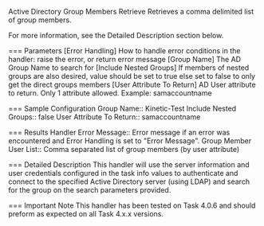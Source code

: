 Active Directory Group Members Retrieve
Retrieves a comma delimited list of group members.

For more information, see the Detailed Description section below.

=== Parameters
[Error Handling] 
    How to handle error conditions in the handler: raise the error, or return error message
[Group Name]
    The AD Group Name to search for
[Include Nested Groups]
    If members of nested groups are also desired, value should be set to true else set to
	false to only get the direct groups members
[User Attribute To Return]
    AD User attribute to return. Only 1 attribute allowed. Example: samaccountname

=== Sample Configuration
Group Name::              	Kinetic-Test
Include Nested Groups::     false
User Attribute To Return::  samaccountname

=== Results
Handler Error Message::     Error message if an error was encountered and 
                            Error Handling is set to "Error Message".
Group Member User List::    Comma separated list of group members (by user attribute)

=== Detailed Description
This handler will use the server information and user credentials configured in
the task info values to authenticate and connect to the specified Active
Directory server (using LDAP) and search for the group on the
search parameters provided.

=== Important Note
This handler has been tested on Task 4.0.6 and should preform as expected on
all Task 4.x.x versions.